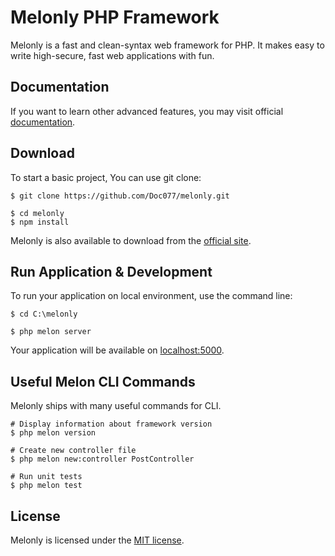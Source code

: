 # Melonly PHP Framework

Melonly is a fast and clean-syntax web framework for PHP. It makes easy to write high-secure, fast web applications with fun.


## Documentation

If you want to learn other advanced features, you may visit official [documentation](https://melonly.dev/docs).


## Download

To start a basic project, You can use git clone:

```
$ git clone https://github.com/Doc077/melonly.git

$ cd melonly
$ npm install
```

Melonly is also available to download from the [official site](https://melonly.dev).


## Run Application & Development

To run your application on local environment, use the command line:

```
$ cd C:\melonly

$ php melon server
```

Your application will be available on [localhost:5000](http://localhost:5000).


## Useful Melon CLI Commands

Melonly ships with many useful commands for CLI.

```
# Display information about framework version
$ php melon version
```

```
# Create new controller file
$ php melon new:controller PostController
```

```
# Run unit tests
$ php melon test
```


## License

Melonly is licensed under the [MIT license](LICENSE).
